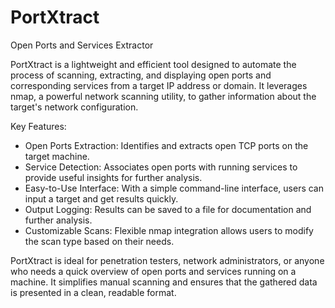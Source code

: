 # PortXtract
Open Ports and Services Extractor


PortXtract is a lightweight and efficient tool designed to automate the process of scanning, extracting, and displaying open ports and corresponding services from a target IP address or domain. It leverages nmap, a powerful network scanning utility, to gather information about the target's network configuration.

Key Features:

* Open Ports Extraction: Identifies and extracts open TCP ports on the target machine.
* Service Detection: Associates open ports with running services to provide useful insights for further analysis.
* Easy-to-Use Interface: With a simple command-line interface, users can input a target and get results quickly.
* Output Logging: Results can be saved to a file for documentation and further analysis.
* Customizable Scans: Flexible nmap integration allows users to modify the scan type based on their needs.


PortXtract is ideal for penetration testers, network administrators, or anyone who needs a quick overview of open ports and services running on a machine. It simplifies manual scanning and ensures that the gathered data is presented in a clean, readable format.
